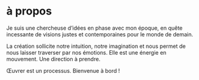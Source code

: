 # à propos

Je suis une chercheuse d’idées en phase avec mon époque, en quête incessante de visions justes et contemporaines pour le monde de demain.

La création sollicite notre intuition, notre imagination et nous permet de nous laisser traverser par nos émotions. Elle est une énergie en mouvement. Une direction à prendre.

Œuvrer est un processus. Bienvenue à bord !

